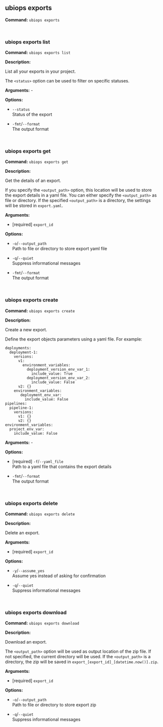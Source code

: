 ## ubiops exports

**Command:** `ubiops exports`


<br/>

### ubiops exports list

**Command:** `ubiops exports list`

**Description:**

List all your exports in your project.

The `<status>` option can be used to filter on specific statuses.

**Arguments:** - 

**Options:**

- `--status`<br/>Status of the export

- `-fmt`/`--format`<br/>The output format


<br/>

### ubiops exports get

**Command:** `ubiops exports get`

**Description:**

Get the details of an export.

If you specify the `<output_path>` option, this location will be used to store the
export details in a yaml file. You can either specify the `<output_path>` as file or
directory. If the specified `<output_path>` is a directory, the settings will be
stored in `export.yaml`.

**Arguments:**

- [required] `export_id`



**Options:**

- `-o`/`--output_path`<br/>Path to file or directory to store export yaml file

- `-q`/`--quiet`<br/>Suppress informational messages

- `-fmt`/`--format`<br/>The output format


<br/>

### ubiops exports create

**Command:** `ubiops exports create`

**Description:**

Create a new export.


Define the export objects parameters using a yaml file.
For example:
```
deployments:
  deployment-1:
    versions:
      v1:
        environment_variables:
          deployment_version_env_var_1:
            include_value: True
          deployment_version_env_var_2:
            include_value: False
      v2: {}
    environment_variables:
       deployment_env_var:
         include_value: False
pipelines:
  pipeline-1:
    versions:
      v1: {}
      v2: {}
environment_variables:
  project_env_var:
    include_value: False
```

**Arguments:** - 

**Options:**

- [required] `-f`/`--yaml_file`<br/>Path to a yaml file that contains the export details

- `-fmt`/`--format`<br/>The output format


<br/>

### ubiops exports delete

**Command:** `ubiops exports delete`

**Description:**

Delete an export.

**Arguments:**

- [required] `export_id`



**Options:**

- `-y`/`--assume_yes`<br/>Assume yes instead of asking for confirmation

- `-q`/`--quiet`<br/>Suppress informational messages


<br/>

### ubiops exports download

**Command:** `ubiops exports download`

**Description:**

Download an export.

The `<output_path>` option will be used as output location of the zip file. If not specified,
the current directory will be used. If the `<output_path>` is a directory, the zip will be
saved in `export_[export_id]_[datetime.now()].zip`.

**Arguments:**

- [required] `export_id`



**Options:**

- `-o`/`--output_path`<br/>Path to file or directory to store export zip

- `-q`/`--quiet`<br/>Suppress informational messages


<br/>

